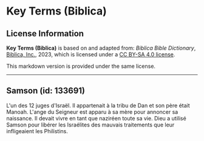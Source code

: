 # Key Terms (Biblica)

## License Information

**Key Terms (Biblica)** is based on and adapted from: _Biblica Bible Dictionary_, [Biblica, Inc.](https://www.biblica.com/), 2023, which is licensed under a [CC BY-SA 4.0 license](https://creativecommons.org/licenses/by-sa/4.0/legalcode.en).

This markdown version is provided under the same license.



--------------------------------

## Samson (id: 133691)

L'un des 12 juges d'Israël. Il appartenait à la tribu de Dan et son père était Manoah. L'ange du Seigneur est apparu à sa mère pour annoncer sa naissance. Il devait vivre en tant que naziréen toute sa vie. Dieu a utilisé Samson pour libérer les Israélites des mauvais traitements que leur infligeaient les Philistins.


